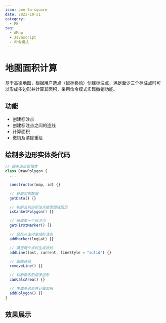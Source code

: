 ```yaml
---
icon: pen-to-square
date: 2023-10-31
category:
  - FE
tag:
  - AMap
  - Javascript
  - 命令模式
---
```


# 地图面积计算

基于高德地图，根据用户选点（鼠标移动）创建标注点，满足至少三个标注点时可以形成多边形并计算其面积，采用命令模式实现撤销功能。

## 功能

- 创建标注点
- 创建标注点之间的连线
- 计算面积
- 撤销及清除重绘

## 绘制多边形实体类代码

```javascript
// 画多边形区域类
class DrawPolygon {
  ...

  constructor(map, id) {}

  // 获取实例数据
  getData() {}

  // 判断当前的标注点能否组成图形
  isCanSetPolygon() {}

  // 获取第一个标注点
  getFirstMarker() {}

  // 鼠标点击时生成标注点
  addMarker(lngLat) {}

  // 满足两个点时生成折线
  addLine(last, current, lineStyle = "solid") {}

  // 删除连线
  removeLine() {}

  // 判断能否形成多边形
  canCalcArea() {}

  // 生成多边形并计算面积
  addPolygon() {}
}
```

## 效果展示

<iframe
  :src="$withBase('/calc_map/measure-area.html')"
  width="100%"
  height="500"
  frameborder="0"
  scrolling="No"
  leftmargin="0"
  topmargin="0"
/>
